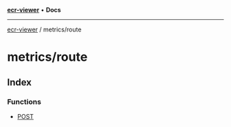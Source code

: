[**ecr-viewer**](../../README.md) • **Docs**

***

[ecr-viewer](../../README.md) / metrics/route

# metrics/route

## Index

### Functions

- [POST](functions/POST.md)
